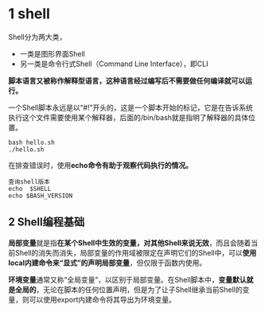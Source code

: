 # 1 shell

Shell分为两大类，

- 一类是图形界面Shell
- 另一类是命令行式Shell（Command Line Interface），即CLI

**脚本语言又被称作解释型语言，这种语言经过编写后不需要做任何编译就可以运行。**

一个Shell脚本永远是以“#!”开头的，这是一个脚本开始的标记，它是在告诉系统执行这个文件需要使用某个解释器，后面的/bin/bash就是指明了解释器的具体位置。

```
bash hello.sh
./hello.sh
```

在排查错误时，使用**echo命令有助于观察代码执行的情况。**

```
查询shell版本
echo  $SHELL
echo $BASH_VERSION
```

## 2 Shell编程基础

**局部变量**就是指**在某个Shell中生效的变量，对其他Shell来说无效**，而且会随着当前Shell的消失而消失，局部变量的作用域被限定在声明它们的Shell中，可以**使用local内建命令来“显式”的声明局部变量**，但仅限于函数内使用。

**环境变量**通常又称“全局变量”，以区别于局部变量。在Shell脚本中，**变量默认就是全局的**，无论在脚本的任何位置声明，但是为了让子Shell继承当前Shell的变量，则可以使用export内建命令将其导出为环境变量。

